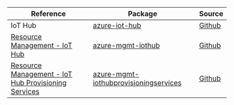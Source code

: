| Reference | Package | Source |
|---|---|---|
|IoT Hub|[azure-iot-hub](https://pypi.org/project/azure-iot-hub)|[Github](https://github.com/Azure/azure-sdk-for-python)|
|[Resource Management - IoT Hub](mgmt-iothub-readme.md)|[azure-mgmt-iothub](https://pypi.org/project/azure-mgmt-iothub)|[Github](https://github.com/Azure/azure-sdk-for-python/blob/main/sdk/iothub/azure-mgmt-iothub)|
|[Resource Management - IoT Hub Provisioning Services](mgmt-iothubprovisioningservices-readme.md)|[azure-mgmt-iothubprovisioningservices](https://pypi.org/project/azure-mgmt-iothubprovisioningservices)|[Github](https://github.com/Azure/azure-sdk-for-python/blob/main/sdk/iothub/azure-mgmt-iothubprovisioningservices)|
